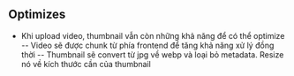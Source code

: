 ## Optimizes
- Khi upload video, thumbnail vẫn còn những khả năng để có thể  optimize
-- Video sẽ được chunk từ phía frontend để tăng khả năng xử lý đồng thời
-- Thumbnail sẽ convert từ jpg về webp và loại bỏ metadata. Resize nó về kích thước cần của thumbnail